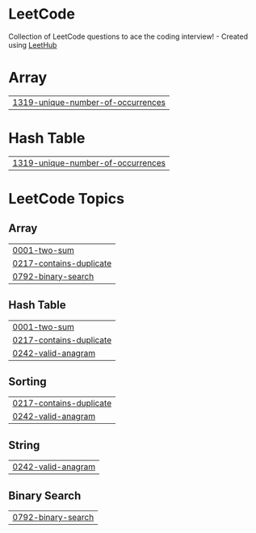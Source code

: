 # LeetCode
Collection of LeetCode questions to ace the coding interview! - Created using [LeetHub](https://github.com/QasimWani/LeetHub)


# Array
|  |
| ------- |
| [1319-unique-number-of-occurrences](https://github.com/LychakVlad/LeetCode/tree/master/1319-unique-number-of-occurrences) |
# Hash Table
|  |
| ------- |
| [1319-unique-number-of-occurrences](https://github.com/LychakVlad/LeetCode/tree/master/1319-unique-number-of-occurrences) |
<!---LeetCode Topics Start-->
# LeetCode Topics
## Array
|  |
| ------- |
| [0001-two-sum](https://github.com/LychakVlad/LeetCode/tree/master/0001-two-sum) |
| [0217-contains-duplicate](https://github.com/LychakVlad/LeetCode/tree/master/0217-contains-duplicate) |
| [0792-binary-search](https://github.com/LychakVlad/LeetCode/tree/master/0792-binary-search) |
## Hash Table
|  |
| ------- |
| [0001-two-sum](https://github.com/LychakVlad/LeetCode/tree/master/0001-two-sum) |
| [0217-contains-duplicate](https://github.com/LychakVlad/LeetCode/tree/master/0217-contains-duplicate) |
| [0242-valid-anagram](https://github.com/LychakVlad/LeetCode/tree/master/0242-valid-anagram) |
## Sorting
|  |
| ------- |
| [0217-contains-duplicate](https://github.com/LychakVlad/LeetCode/tree/master/0217-contains-duplicate) |
| [0242-valid-anagram](https://github.com/LychakVlad/LeetCode/tree/master/0242-valid-anagram) |
## String
|  |
| ------- |
| [0242-valid-anagram](https://github.com/LychakVlad/LeetCode/tree/master/0242-valid-anagram) |
## Binary Search
|  |
| ------- |
| [0792-binary-search](https://github.com/LychakVlad/LeetCode/tree/master/0792-binary-search) |
<!---LeetCode Topics End-->